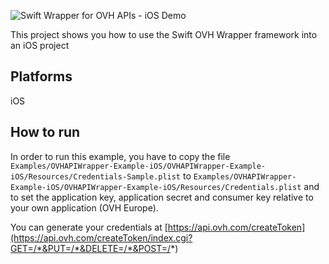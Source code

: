 ![Swift Wrapper for OVH APIs - iOS Demo](https://github.com/cygy/swift-ovh/blob/master/img/sdk-demo-ios.gif)

This project shows you how to use the Swift OVH Wrapper framework into an iOS project

## Platforms

iOS

## How to run

In order to run this example, you have to copy the file `Examples/OVHAPIWrapper-Example-iOS/OVHAPIWrapper-Example-iOS/Resources/Credentials-Sample.plist` to `Examples/OVHAPIWrapper-Example-iOS/OVHAPIWrapper-Example-iOS/Resources/Credentials.plist` and to set the application key, application secret and consumer key relative to your own application (OVH Europe).

You can generate your credentials at [https://api.ovh.com/createToken](https://api.ovh.com/createToken/index.cgi?GET=/*&PUT=/*&DELETE=/*&POST=/*)
